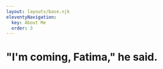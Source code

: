 ```yaml
---
layout: layouts/base.njk
eleventyNavigation:
  key: About Me
  order: 3
---
```

# "I'm coming, Fatima," he said.
